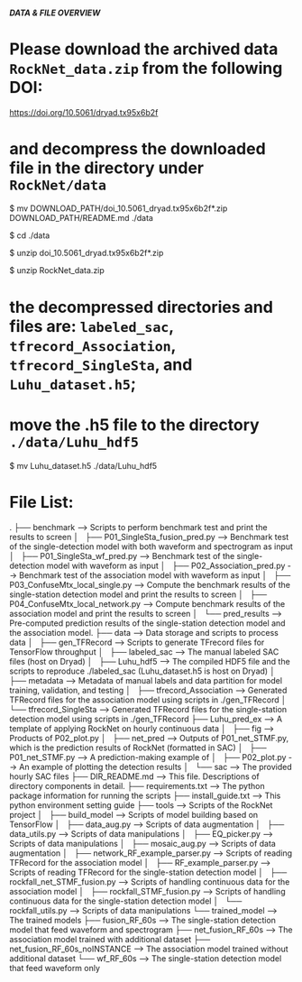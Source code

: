 ﻿
##### DATA & FILE OVERVIEW

# Please download the archived data `RockNet_data.zip` from the following DOI:

https://doi.org/10.5061/dryad.tx95x6b2f

# and decompress the downloaded file in the directory under `RockNet/data` 

$ mv DOWNLOAD_PATH/doi_10.5061_dryad.tx95x6b2f*.zip DOWNLOAD_PATH/README.md ./data

$ cd ./data

$ unzip doi_10.5061_dryad.tx95x6b2f*.zip

$ unzip RockNet_data.zip

# the decompressed directories and files are: `labeled_sac`, `tfrecord_Association`, `tfrecord_SingleSta`, and `Luhu_dataset.h5`;
# move the .h5 file to the directory `./data/Luhu_hdf5`

$ mv Luhu_dataset.h5 ./data/Luhu_hdf5

# File List: 
.
├── benchmark				--> Scripts to perform benchmark test and print the results to screen
│   ├── P01_SingleSta_fusion_pred.py    --> Benchmark test of the single-detection model with both waveform and spectrogram as input
│   ├── P01_SingleSta_wf_pred.py  	--> Benchmark test of the single-detection model with waveform as input
│   ├── P02_Association_pred.py		--> Benchmark test of the association model with waveform as input
│   ├── P03_ConfuseMtx_local_single.py	--> Compute the benchmark results of the single-station detection model and print the results to screen
│   ├── P04_ConfuseMtx_local_network.py --> Compute benchmark results of the association model and print the results to screen
│   └── pred_results			--> Pre-computed prediction results of the single-station detection model and the association model.
├── data				--> Data storage and scripts to process data
│   ├── gen_TFRecord		--> Scripts to generate TFrecord files for TensorFlow throughput
│   ├── labeled_sac			--> The manual labeled SAC files (host on Dryad)
│   ├── Luhu_hdf5			--> The compiled HDF5 file and the scripts to reproduce ./labeled_sac (Luhu_dataset.h5 is host on Dryad)
│   ├── metadata			--> Metadata of manual labels and data partition for model training, validation, and testing
│   ├── tfrecord_Association		--> Generated TFRecord files for the association model using scripts in ./gen_TFRecord
│   └── tfrecord_SingleSta		--> Generated TFRecord files for the single-station detection model using scripts in ./gen_TFRecord
├── Luhu_pred_ex			--> A template of applying RockNet on hourly continuous data
│   ├── fig				--> Products of P02_plot.py
│   ├── net_pred			--> Outputs of P01_net_STMF.py, which is the prediction results of RockNet (formatted in SAC)
│   ├── P01_net_STMF.py			--> A prediction-making example of 
│   ├── P02_plot.py			--> An example of plotting the detection results
│   └── sac				--> The provided hourly SAC files
├── DIR_README.md			--> This file. Descriptions of directory components in detail.
├── requirements.txt			--> The python package information for running the scripts
├── install_guide.txt			--> This python environment setting guide
├── tools				--> Scripts of the RockNet project
│   ├── build_model			--> Scripts of model building based on TensorFlow
│   ├── data_aug.py			--> Scripts of data augmentation
│   ├── data_utils.py			--> Scripts of data manipulations
│   ├── EQ_picker.py			--> Scripts of data manipulations
│   ├── mosaic_aug.py			--> Scripts of data augmentation
│   ├── network_RF_example_parser.py	--> Scripts of reading TFRecord for the association model
│   ├── RF_example_parser.py		--> Scripts of reading TFRecord for the single-station detection model
│   ├── rockfall_net_STMF_fusion.py	--> Scripts of handling continuous data for the association model
│   ├── rockfall_STMF_fusion.py		--> Scripts of handling continuous data for the single-station detection model
│   └── rockfall_utils.py		--> Scripts of data manipulations
└── trained_model			--> The trained models
    ├── fusion_RF_60s			--> The single-station detection model that feed waveform and spectrogram
    ├── net_fusion_RF_60s		--> The association model trained with additional dataset
    ├── net_fusion_RF_60s_noINSTANCE	--> The association model trained without additional dataset
    └── wf_RF_60s			--> The single-station detection model that feed waveform only


